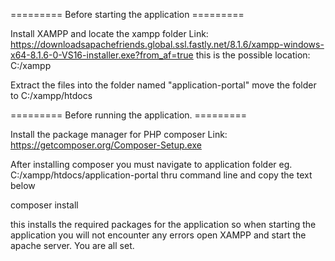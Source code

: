 ========= Before starting the application =========

Install XAMPP and locate the xampp folder
Link: https://downloadsapachefriends.global.ssl.fastly.net/8.1.6/xampp-windows-x64-8.1.6-0-VS16-installer.exe?from_af=true
this is the possible location: C:/xampp

Extract the files into the folder named "application-portal"
move the folder to C:/xampp/htdocs

========= Before running the application. =========

Install the package manager for PHP composer
Link: https://getcomposer.org/Composer-Setup.exe

After installing composer you must navigate to application folder eg. C:/xampp/htdocs/application-portal
thru command line and copy the text below

composer install

this installs the required packages for the application so when starting the application you will not encounter any errors
open XAMPP and start the apache server. You are all set.

